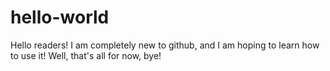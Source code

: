# hello-world
Hello readers!
I am completely new to github, and I am hoping to learn how to use it!
Well, that's all for now, bye!
